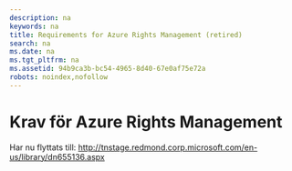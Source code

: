 ```yaml
---
description: na
keywords: na
title: Requirements for Azure Rights Management (retired)
search: na
ms.date: na
ms.tgt_pltfrm: na
ms.assetid: 94b9ca3b-bc54-4965-8d40-67e0af75e72a
robots: noindex,nofollow
---
```

# Krav f&#246;r Azure Rights Management
Har nu flyttats till: http://tnstage.redmond.corp.microsoft.com/en-us/library/dn655136.aspx

